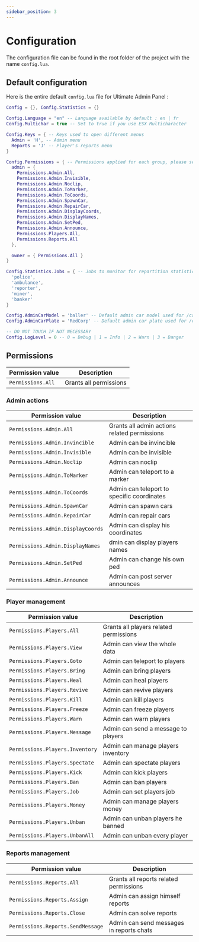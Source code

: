 ```yaml
---
sidebar_position: 3
---
```


# Configuration

The configuration file can be found in the root folder of the project with the name `config.lua`.

## Default configuration

Here is the entire default `config.lua` file for Ultimate Admin Panel :

```lua title="config.lua"
Config = {}, Config.Statistics = {}

Config.Language = "en" -- Language available by default : en | fr
Config.Multichar = true -- Set to true if you use ESX Multicharacter

Config.Keys = { -- Keys used to open different menus
  Admin = 'H', -- Admin menu
  Reports = 'J' -- Player's reports menu
}

Config.Permissions = { -- Permissions applied for each group, please see https://redcorp.studio/docs/red-admin/configuration#permissions for more details
  admin = {
    Permissions.Admin.All,
    Permissions.Admin.Invisible,
    Permissions.Admin.Noclip,
    Permissions.Admin.ToMarker,
    Permissions.Admin.ToCoords,
    Permissions.Admin.SpawnCar,
    Permissions.Admin.RepairCar,
    Permissions.Admin.DisplayCoords,
    Permissions.Admin.DisplayNames,
    Permissions.Admin.SetPed,
    Permissions.Admin.Announce,
    Permissions.Players.All,
    Permissions.Reports.All
  },

  owner = { Permissions.All }
}

Config.Statistics.Jobs = { -- Jobs to monitor for repartition statistics
  'police', 
  'ambulance', 
  'reporter', 
  'miner', 
  'banker'
}

Config.AdminCarModel = 'baller' -- Default admin car model used for /car
Config.AdminCarPlate = 'RedCorp' -- Default admin car plate used for /car

-- DO NOT TOUCH IF NOT NECESSARY
Config.LogLevel = 0 -- 0 = Debug | 1 = Info | 2 = Warn | 3 = Danger
```

## Permissions

|Permission value|Description|
|---|---|
|`Permissions.All`|Grants all permissions|

### Admin actions
|Permission value|Description|
|---|---|
|`Permissions.Admin.All`|Grants all admin actions related permissions|
|`Permissions.Admin.Invincible`|Admin can be invincible|
|`Permissions.Admin.Invisible`|Admin can be invisible|
|`Permissions.Admin.Noclip`|Admin can noclip|
|`Permissions.Admin.ToMarker`|Admin can teleport to a marker|
|`Permissions.Admin.ToCoords`|Admin can teleport to specific coordinates|
|`Permissions.Admin.SpawnCar`|Admin can spawn cars|
|`Permissions.Admin.RepairCar`|Admin can repair cars|
|`Permissions.Admin.DisplayCoords`|Admin can display his coordinates|
|`Permissions.Admin.DisplayNames`|dmin can display players names|
|`Permissions.Admin.SetPed`|Admin can change his own ped|
|`Permissions.Admin.Announce`|Admin can post server announces|

### Player management
|Permission value|Description|
|---|---|
|`Permissions.Players.All`|Grants all players related permissions|
|`Permissions.Players.View`|Admin can view the whole data|
|`Permissions.Players.Goto`|Admin can teleport to players|
|`Permissions.Players.Bring`|Admin can bring players|
|`Permissions.Players.Heal`|Admin can heal players|
|`Permissions.Players.Revive`|Admin can revive players|
|`Permissions.Players.Kill`|Admin can kill players|
|`Permissions.Players.Freeze`|Admin can freeze players|
|`Permissions.Players.Warn`|Admin can warn players|
|`Permissions.Players.Message`|Admin can send a message to players|
|`Permissions.Players.Inventory`|Admin can manage players inventory|
|`Permissions.Players.Spectate`|Admin can spectate players|
|`Permissions.Players.Kick`|Admin can kick players|
|`Permissions.Players.Ban`|Admin can ban players|
|`Permissions.Players.Job`|Admin can set players job|
|`Permissions.Players.Money`|Admin can manage players money|
|`Permissions.Players.Unban`|Admin can unban players he banned|
|`Permissions.Players.UnbanAll`|Admin can unban every player|

### Reports management
|Permission value|Description|
|---|---|
|`Permissions.Reports.All`|Grants all reports related permissions|
|`Permissions.Reports.Assign`|Admin can assign himself reports|
|`Permissions.Reports.Close`|Admin can solve reports|
|`Permissions.Reports.SendMessage`|Admin can send messages in reports chats|